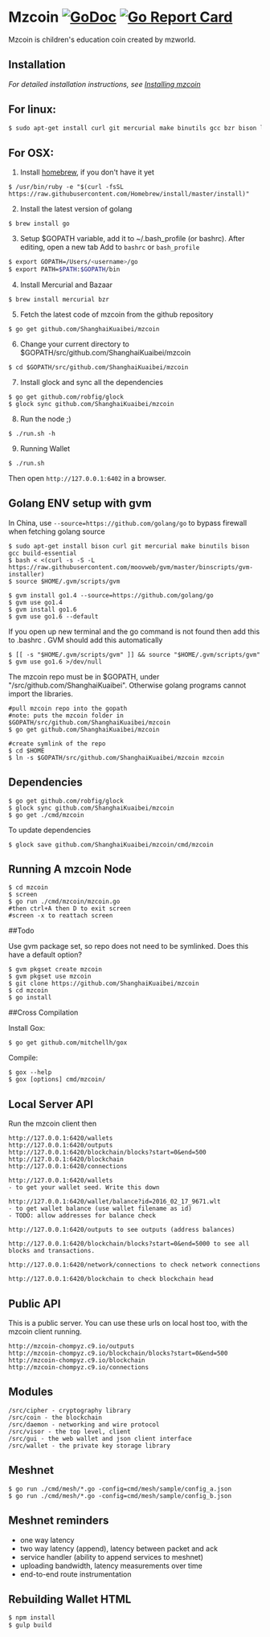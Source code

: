 Mzcoin [![GoDoc](https://godoc.org/github.com/ShanghaiKuaibei/mzcoin?status.svg)](https://godoc.org/github.com/ShanghaiKuaibei/mzcoin) [![Go Report Card](https://goreportcard.com/badge/github.com/ShanghaiKuaibei/mzcoin)](https://goreportcard.com/report/github.com/ShanghaiKuaibei/mzcoin) 
=======

Mzcoin is children's education coin created by mzworld.

Installation
------------

*For detailed installation instructions, see [Installing mzcoin](../../wiki/Installation)*

## For linux:

```sh
$ sudo apt-get install curl git mercurial make binutils gcc bzr bison libgmp3-dev screen -y
```

## For OSX:

1) Install [homebrew](brew.sh), if you don't have it yet
```
$ /usr/bin/ruby -e "$(curl -fsSL https://raw.githubusercontent.com/Homebrew/install/master/install)"
```

2) Install the latest version of golang
```
$ brew install go
```

3) Setup $GOPATH variable, add it to ~/.bash_profile (or bashrc). After editing, open a new tab
Add to `bashrc` or `bash_profile`
```sh
$ export GOPATH=/Users/<username>/go 
$ export PATH=$PATH:$GOPATH/bin

```

4) Install Mercurial and Bazaar
```
$ brew install mercurial bzr
```

5) Fetch the latest code of mzcoin from the github repository

```
$ go get github.com/ShanghaiKuaibei/mzcoin
```

6) Change your current directory to $GOPATH/src/github.com/ShanghaiKuaibei/mzcoin

```
$ cd $GOPATH/src/github.com/ShanghaiKuaibei/mzcoin
```

7) Install glock and sync all the dependencies 
```
$ go get github.com/robfig/glock
$ glock sync github.com/ShanghaiKuaibei/mzcoin
```

8) Run the node ;)
```
$ ./run.sh -h
```

9) Running Wallet

```
$ ./run.sh
```

Then open `http://127.0.0.1:6402` in a browser.

## Golang ENV setup with gvm

In China, use `--source=https://github.com/golang/go` to bypass firewall when fetching golang source

```
$ sudo apt-get install bison curl git mercurial make binutils bison gcc build-essential
$ bash < <(curl -s -S -L https://raw.githubusercontent.com/moovweb/gvm/master/binscripts/gvm-installer)
$ source $HOME/.gvm/scripts/gvm

$ gvm install go1.4 --source=https://github.com/golang/go
$ gvm use go1.4
$ gvm install go1.6
$ gvm use go1.6 --default
```

If you open up new terminal and the go command is not found then add this to .bashrc . GVM should add this automatically
```
$ [[ -s "$HOME/.gvm/scripts/gvm" ]] && source "$HOME/.gvm/scripts/gvm"
$ gvm use go1.6 >/dev/null
```


The mzcoin repo must be in $GOPATH, under "/src/github.com/ShanghaiKuaibei". Otherwise golang programs cannot import the libraries.

```
#pull mzcoin repo into the gopath
#note: puts the mzcoin folder in $GOPATH/src/github.com/ShanghaiKuaibei/mzcoin
$ go get github.com/ShanghaiKuaibei/mzcoin

#create symlink of the repo
$ cd $HOME
$ ln -s $GOPATH/src/github.com/ShanghaiKuaibei/mzcoin mzcoin
```

Dependencies
------------

```
$ go get github.com/robfig/glock
$ glock sync github.com/ShanghaiKuaibei/mzcoin
$ go get ./cmd/mzcoin
```

To update dependencies
```
$ glock save github.com/ShanghaiKuaibei/mzcoin/cmd/mzcoin
```

Running A mzcoin Node
----------------------

```
$ cd mzcoin
$ screen
$ go run ./cmd/mzcoin/mzcoin.go 
#then ctrl+A then D to exit screen
#screen -x to reattach screen
```

##Todo

Use gvm package set, so repo does not need to be symlinked. Does this have a default option?
```
$ gvm pkgset create mzcoin
$ gvm pkgset use mzcoin
$ git clone https://github.com/ShanghaiKuaibei/mzcoin
$ cd mzcoin
$ go install
```

##Cross Compilation

Install Gox:
```
$ go get github.com/mitchellh/gox
```

Compile:
```
$ gox --help
$ gox [options] cmd/mzcoin/
```

Local Server API
----------------

Run the mzcoin client then
```
http://127.0.0.1:6420/wallets
http://127.0.0.1:6420/outputs
http://127.0.0.1:6420/blockchain/blocks?start=0&end=500
http://127.0.0.1:6420/blockchain
http://127.0.0.1:6420/connections
```

```
http://127.0.0.1:6420/wallets
- to get your wallet seed. Write this down

http://127.0.0.1:6420/wallet/balance?id=2016_02_17_9671.wlt
- to get wallet balance (use wallet filename as id)
- TODO: allow addresses for balance check

http://127.0.0.1:6420/outputs to see outputs (address balances)

http://127.0.0.1:6420/blockchain/blocks?start=0&end=5000 to see all blocks and transactions.

http://127.0.0.1:6420/network/connections to check network connections

http://127.0.0.1:6420/blockchain to check blockchain head
```

Public API
----------

This is a public server. You can use these urls on local host too, with the mzcoin client running.
```
http://mzcoin-chompyz.c9.io/outputs
http://mzcoin-chompyz.c9.io/blockchain/blocks?start=0&end=500
http://mzcoin-chompyz.c9.io/blockchain
http://mzcoin-chompyz.c9.io/connections
```

Modules
-------

```
/src/cipher - cryptography library
/src/coin - the blockchain
/src/daemon - networking and wire protocol
/src/visor - the top level, client
/src/gui - the web wallet and json client interface
/src/wallet - the private key storage library
```

Meshnet
-------

```
$ go run ./cmd/mesh/*.go -config=cmd/mesh/sample/config_a.json
$ go run ./cmd/mesh/*.go -config=cmd/mesh/sample/config_b.json
```

Meshnet reminders
-----------------

- one way latency
- two way latency (append), latency between packet and ack
- service handler (ability to append services to meshnet)
- uploading bandwidth, latency measurements over time
- end-to-end route instrumentation

Rebuilding Wallet HTML
----------------------

```sh
$ npm install
$ gulp build
```
